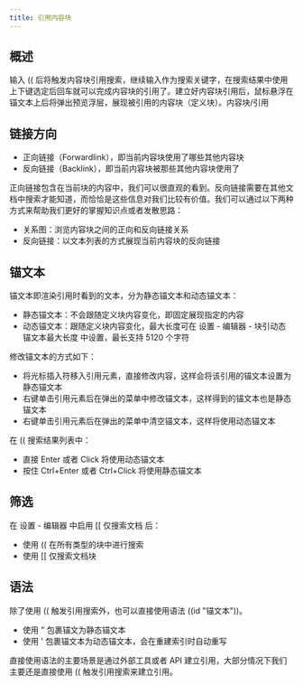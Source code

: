 ```yaml
---
title: 引用内容块
---
```

## 概述

输入 (( 后将触发内容块引用搜索，继续输入作为搜索关键字，在搜索结果中使用上下键选定后回车就可以完成内容块的引用了。建立好内容块引用后，鼠标悬浮在锚文本上后将弹出预览浮层，展现被引用的内容块（定义块）。内容块/引用

## 链接方向

* 正向链接（Forwardlink），即当前内容块使用了哪些其他内容块
* 反向链接（Backlink），即当前内容块被那些其他内容块使用了

正向链接包含在当前块的内容中，我们可以很直观的看到。反向链接需要在其他文档中搜索才能知道，而恰恰是这些信息对我们比较有价值。我们可以通过以下两种方式来帮助我们更好的掌握知识点或者发散思路：

* 关系图：浏览内容块之间的正向和反向链接关系
* 反向链接：以文本列表的方式展现当前内容块的反向链接

## 锚文本

锚文本即渲染引用时看到的文本，分为静态锚文本和动态锚文本：

* 静态锚文本：不会跟随定义块内容变化，即固定展现指定的内容
* 动态锚文本：跟随定义块内容变化，最大长度可在 设置 - 编辑器 - 块引动态锚文本最大长度 中设置，最长支持 5120 个字符

修改锚文本的方式如下：

* 将光标插入符移入引用元素，直接修改内容，这样会将该引用的锚文本设置为静态锚文本
* 右键单击引用元素后在弹出的菜单中修改锚文本，这样得到的锚文本也是静态锚文本
* 右键单击引用元素后在弹出的菜单中清空锚文本，这样将使用动态锚文本

在 (( 搜索结果列表中：

* 直接 Enter 或者 Click 将使用动态锚文本
* 按住 Ctrl+Enter 或者 Ctrl+Click 将使用静态锚文本

## 筛选

在 设置 - 编辑器 中启用 [[ 仅搜索文档 后：

* 使用 (( 在所有类型的块中进行搜索
* 使用 [[ 仅搜索文档块

## 语法

除了使用 (( 触发引用搜索外，也可以直接使用语法 ((id "锚文本"))。

* 使用 " 包裹锚文为静态锚文本
* 使用 ' 包裹锚文本为动态锚文本，会在重建索引时自动重写

直接使用语法的主要场景是通过外部工具或者 API 建立引用，大部分情况下我们主要还是直接使用 (( 触发引用搜索来建立引用。
